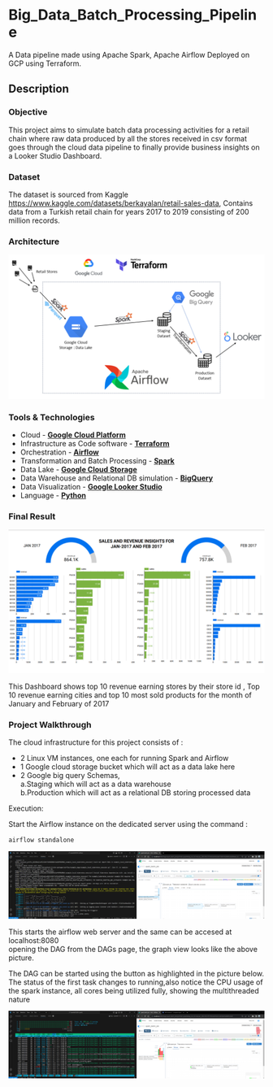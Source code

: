 # Big_Data_Batch_Processing_Pipeline

A Data pipeline made using Apache Spark, Apache Airflow Deployed on GCP using Terraform.

## Description

### Objective
This project aims to simulate batch data processing activities for a retail chain where raw data produced by all the stores received in csv format goes through the cloud data pipeline to finally provide business insights on a Looker Studio Dashboard.

### Dataset

The dataset is sourced from Kaggle https://www.kaggle.com/datasets/berkayalan/retail-sales-data,
Contains data from a Turkish retail chain for years 2017 to 2019 consisting of 200 million records.

### Architecture
![Alt text](Images/FlowChart.png)

### Tools & Technologies

- Cloud - [**Google Cloud Platform**](https://cloud.google.com)
- Infrastructure as Code software - [**Terraform**](https://www.terraform.io)
- Orchestration - [**Airflow**](https://airflow.apache.org)
- Transformation and Batch Processing - [**Spark**](https://spark.apache.org/)
- Data Lake - [**Google Cloud Storage**](https://cloud.google.com/storage)
- Data Warehouse and Relational DB simulation - [**BigQuery**](https://cloud.google.com/bigquery)
- Data Visualization - [**Google Looker Studio**](https://datastudio.google.com/overview)
- Language - [**Python**](https://www.python.org)

### Final Result

![Alt text](Images/visualization.png)

This Dashboard shows top 10 revenue earning stores by their store id , Top 10 revenue earning cities and top 10 most sold products for the month of January and February of 2017

### Project Walkthrough

The cloud infrastructure for this project consists of :
* 2 Linux VM instances, one each for running Spark and Airflow
* 1 Google cloud storage bucket which will act as a data lake here
* 2 Google big query Schemas,  
    a.Staging which will act as a data warehouse    
    b.Production which will act as a relational DB storing processed data  

Execution:

Start the Airflow instance on the dedicated server using the command :

```bash
airflow standalone
```  
![Alt text](<Images/Screenshot (4).png>)

This starts the airflow web server and the same can be accesed at localhost:8080  
opening the DAG from the DAGs page, the graph view looks like the above picture.  

The DAG can be started using the button as highlighted in the picture below.  
The status of the first task changes to running,also notice the CPU usage of the spark instance, all cores being utilized fully, showing the multithreaded nature  

![Alt text](<Images/Screenshot (6).png>)


